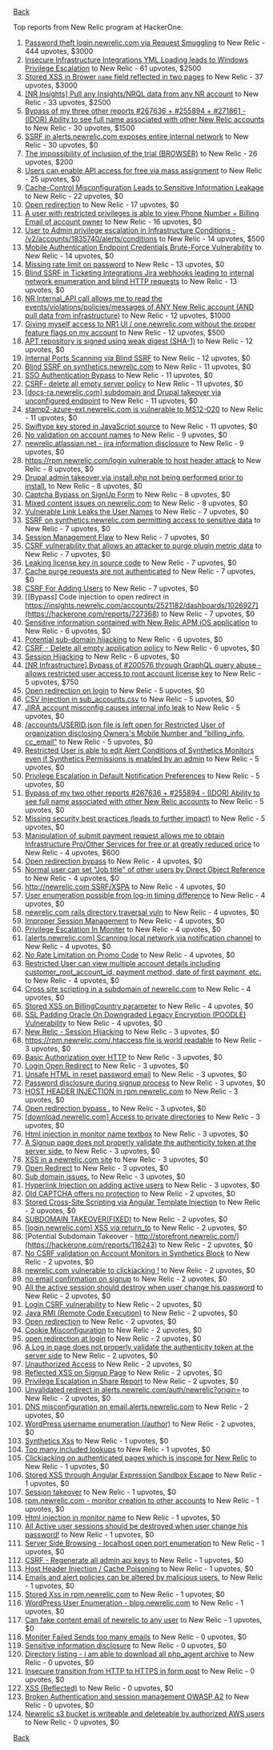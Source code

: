 [Back](../README.md)

Top reports from New Relic program at HackerOne:

1. [Password theft login.newrelic.com via Request Smuggling](https://hackerone.com/reports/498052) to New Relic - 444 upvotes, $3000
2. [Insecure Infrastructure Integrations YML Loading leads to Windows Privilege Escalation](https://hackerone.com/reports/363971) to New Relic - 61 upvotes, $2500
3. [Stored XSS in Brower `name` field reflected in two pages](https://hackerone.com/reports/348076) to New Relic - 37 upvotes, $3000
4. [[NR Insights] Pull any Insights/NRQL data from any NR account](https://hackerone.com/reports/397137) to New Relic - 33 upvotes, $2500
5. [Bypass of my three other reports #267636 + #255894 + #271861 - (IDOR) Ability to see full name associated with other New Relic accounts](https://hackerone.com/reports/320173) to New Relic - 30 upvotes, $1500
6. [SSRF in alerts.newrelic.com exposes entire internal network](https://hackerone.com/reports/198690) to New Relic - 30 upvotes, $0
7. [The impossibility of inclusion of the trial (BROWSER)](https://hackerone.com/reports/460428) to New Relic - 26 upvotes, $200
8. [Users can enable API access for free via mass assignment](https://hackerone.com/reports/267781) to New Relic - 25 upvotes, $0
9. [Cache-Control Misconfiguration Leads to Sensitive Information Leakage](https://hackerone.com/reports/132835) to New Relic - 22 upvotes, $0
10. [Open redirection](https://hackerone.com/reports/207285) to New Relic - 17 upvotes, $0
11. [A user with restricted privileges is able to view Phone Number + Billing Email of account owner](https://hackerone.com/reports/197059) to New Relic - 16 upvotes, $0
12. [User to Admin privilege escalation in Infrastructure Conditions - /v2/accounts/1835740/alerts/conditions](https://hackerone.com/reports/300879) to New Relic - 14 upvotes, $500
13. [Mobile Authentication Endpoint Credentials Brute-Force Vulnerability](https://hackerone.com/reports/127202) to New Relic - 14 upvotes, $0
14. [Missing rate limit on password](https://hackerone.com/reports/138863) to New Relic - 13 upvotes, $0
15. [Blind SSRF in Ticketing Integrations Jira webhooks leading to internal network enumeration and blind HTTP requests](https://hackerone.com/reports/344032) to New Relic - 13 upvotes, $0
16. [NR Internal_API call allows me to read the events/violations/policies/messages of ANY New Relic account (AND pull data from infrastructure)](https://hackerone.com/reports/271393) to New Relic - 12 upvotes, $1000
17. [Giving myself access to NR1 UI / one.newrelic.com without the proper feature flags on my account](https://hackerone.com/reports/520623) to New Relic - 12 upvotes, $500
18. [APT repository is signed using weak digest (SHA-1)](https://hackerone.com/reports/129138) to New Relic - 12 upvotes, $0
19. [Internal Ports Scanning via Blind SSRF](https://hackerone.com/reports/263169) to New Relic - 12 upvotes, $0
20. [Blind SSRF on synthetics.newrelic.com](https://hackerone.com/reports/141304) to New Relic - 11 upvotes, $0
21. [SSO Authentication Bypass](https://hackerone.com/reports/168108) to New Relic - 11 upvotes, $0
22. [CSRF- delete all empty server policy](https://hackerone.com/reports/123095) to New Relic - 11 upvotes, $0
23. [[docs-ra.newrelic.com] subdomain and Drupal takeover via unconfigured endpoint](https://hackerone.com/reports/207381) to New Relic - 11 upvotes, $0
24. [stamp2-azure-ext.newrelic.com is vulnerable to MS12-020](https://hackerone.com/reports/384882) to New Relic - 11 upvotes, $0
25. [Swiftype key stored in JavaScript source](https://hackerone.com/reports/427373) to New Relic - 11 upvotes, $0
26. [No validation on account names](https://hackerone.com/reports/114796) to New Relic - 9 upvotes, $0
27. [newrelic.atlassian.net - jira information disclosure](https://hackerone.com/reports/197726) to New Relic - 9 upvotes, $0
28. [https://rpm.newrelic.com/login vulnerable to host header attack](https://hackerone.com/reports/123078) to New Relic - 8 upvotes, $0
29. [Drupal admin takeover via install.php not being performed prior to install.](https://hackerone.com/reports/329407) to New Relic - 8 upvotes, $0
30. [Captcha Bypass on SignUp Form](https://hackerone.com/reports/277300) to New Relic - 8 upvotes, $0
31. [Mixed content issues on newrelic.com](https://hackerone.com/reports/700091) to New Relic - 8 upvotes, $0
32. [Vulnerable Link Leaks the User Names](https://hackerone.com/reports/123089) to New Relic - 7 upvotes, $0
33. [SSRF on synthetics.newrelic.com permitting access to sensitive data](https://hackerone.com/reports/141682) to New Relic - 7 upvotes, $0
34. [Session Management Flaw](https://hackerone.com/reports/152944) to New Relic - 7 upvotes, $0
35. [CSRF vulnerability that allows an attacker to purge plugin metric data](https://hackerone.com/reports/157270) to New Relic - 7 upvotes, $0
36. [Leaking license key in source code](https://hackerone.com/reports/154855) to New Relic - 7 upvotes, $0
37. [Cache purge requests are not authenticated](https://hackerone.com/reports/154278) to New Relic - 7 upvotes, $0
38. [CSRF For Adding Users](https://hackerone.com/reports/225326) to New Relic - 7 upvotes, $0
39. [[Bypass] Code injection to open redirect in https://insights.newrelic.com/accounts/2521182/dashboards/1026927](https://hackerone.com/reports/727368) to New Relic - 7 upvotes, $0
40. [Sensitive information contained with New Relic APM iOS application](https://hackerone.com/reports/130739) to New Relic - 6 upvotes, $0
41. [Potential sub-domain hijacking](https://hackerone.com/reports/178537) to New Relic - 6 upvotes, $0
42. [CSRF - Delete all empty application policy](https://hackerone.com/reports/123092) to New Relic - 6 upvotes, $0
43. [Session Hijacking](https://hackerone.com/reports/167460) to New Relic - 6 upvotes, $0
44. [[NR Infrastructure] Bypass of #200576 through GraphQL query abuse - allows restricted user access to root account license key](https://hackerone.com/reports/276174) to New Relic - 5 upvotes, $750
45. [Open redirection on login](https://hackerone.com/reports/123172) to New Relic - 5 upvotes, $0
46. [CSV Injection in sub_accounts.csv](https://hackerone.com/reports/127032) to New Relic - 5 upvotes, $0
47. [JIRA account misconfig causes internal info leak](https://hackerone.com/reports/139970) to New Relic - 5 upvotes, $0
48. [/accounts/USERID.json file is left open for Restricted User of organization disclosing Owners's Mobile Number and "billing_info, cc_email"](https://hackerone.com/reports/221250) to New Relic - 5 upvotes, $0
49. [Restricted User is able to edit Alert Conditions of Synthetics Monitors even if Synthetics Permissions is enabled by an admin](https://hackerone.com/reports/197436) to New Relic - 5 upvotes, $0
50. [Privilege Escalation in Default Notification Preferences](https://hackerone.com/reports/210298) to New Relic - 5 upvotes, $0
51. [Bypass of my two other reports #267636 + #255894 - (IDOR) Ability to see full name associated with other New Relic accounts](https://hackerone.com/reports/271861) to New Relic - 5 upvotes, $0
52. [Missing security best practices (leads to further impact)](https://hackerone.com/reports/385420) to New Relic - 5 upvotes, $0
53. [Manipulation of submit payment request allows me to obtain Infrastructure Pro/Other Services for free or at greatly reduced price](https://hackerone.com/reports/219356) to New Relic - 4 upvotes, $600
54. [Open redirection bypass](https://hackerone.com/reports/127741) to New Relic - 4 upvotes, $0
55. [Normal user can set "Job title" of other users by Direct Object Reference](https://hackerone.com/reports/123435) to New Relic - 4 upvotes, $0
56. [http://newrelic.com SSRF/XSPA](https://hackerone.com/reports/146875) to New Relic - 4 upvotes, $0
57. [User enumeration possible from log-in timing difference](https://hackerone.com/reports/127026) to New Relic - 4 upvotes, $0
58. [newrelic.com rails directory traversal vuln](https://hackerone.com/reports/134032) to New Relic - 4 upvotes, $0
59. [Improper Session Management](https://hackerone.com/reports/139178) to New Relic - 4 upvotes, $0
60. [Privilege Escalation In Moniter](https://hackerone.com/reports/139502) to New Relic - 4 upvotes, $0
61. [[alerts.newrelic.com] Scanning local network via notification channel](https://hackerone.com/reports/153634) to New Relic - 4 upvotes, $0
62. [No Rate Limitation on Promo Code](https://hackerone.com/reports/123091) to New Relic - 4 upvotes, $0
63. [Restricted User can view multiple account details including customer_root_account_id, payment method, date of first payment, etc.](https://hackerone.com/reports/198221) to New Relic - 4 upvotes, $0
64. [Cross site scripting in a subdomain of newrelic.com](https://hackerone.com/reports/181528) to New Relic - 4 upvotes, $0
65. [Stored XSS on BillingCountry parameter](https://hackerone.com/reports/182414) to New Relic - 4 upvotes, $0
66. [SSL Padding Oracle On Downgraded Legacy Encryption (POODLE) Vulnerability](https://hackerone.com/reports/216271) to New Relic - 4 upvotes, $0
67. [New Relic - Session Hijacking](https://hackerone.com/reports/137480) to New Relic - 3 upvotes, $0
68. [https://rpm.newrelic.com/.htaccess file is world readable](https://hackerone.com/reports/123074) to New Relic - 3 upvotes, $0
69. [Basic Authorization over HTTP](https://hackerone.com/reports/114870) to New Relic - 3 upvotes, $0
70. [Login Open Redirect](https://hackerone.com/reports/131552) to New Relic - 3 upvotes, $0
71. [Unsafe HTML in reset password email](https://hackerone.com/reports/114807) to New Relic - 3 upvotes, $0
72. [Password disclosure during signup process](https://hackerone.com/reports/127766) to New Relic - 3 upvotes, $0
73. [HOST HEADER INJECTION in rpm.newrelic.com](https://hackerone.com/reports/167809) to New Relic - 3 upvotes, $0
74. [Open redirection bypass .](https://hackerone.com/reports/144525) to New Relic - 3 upvotes, $0
75. [[download.newrelic.com] Access to private directories](https://hackerone.com/reports/115922) to New Relic - 3 upvotes, $0
76. [Html injection in monitor name textbox](https://hackerone.com/reports/146318) to New Relic - 3 upvotes, $0
77. [A Signup page does not properly validate the authenticity token at the server side.](https://hackerone.com/reports/114799) to New Relic - 3 upvotes, $0
78. [XSS in a newrelic.com site](https://hackerone.com/reports/152368) to New Relic - 3 upvotes, $0
79. [Open Redirect](https://hackerone.com/reports/177485) to New Relic - 3 upvotes, $0
80. [Sub domain issues.](https://hackerone.com/reports/183577) to New Relic - 3 upvotes, $0
81. [Hyperlink Injection on adding active users](https://hackerone.com/reports/176494) to New Relic - 3 upvotes, $0
82. [Old CAPTCHA offers no protection](https://hackerone.com/reports/127028) to New Relic - 2 upvotes, $0
83. [Stored Cross-Site Scripting via Angular Template Injection](https://hackerone.com/reports/132658) to New Relic - 2 upvotes, $0
84. [SUBDOMAIN TAKEOVER(FIXED)](https://hackerone.com/reports/115628) to New Relic - 2 upvotes, $0
85. [[login.newrelic.com] XSS via return_to](https://hackerone.com/reports/115860) to New Relic - 2 upvotes, $0
86. [Potential Subdomain Takeover - http://storefront.newrelic.com/](https://hackerone.com/reports/116243) to New Relic - 2 upvotes, $0
87. [No CSRF validation on Account Monitors in Synthetics Block](https://hackerone.com/reports/140275) to New Relic - 2 upvotes, $0
88. [newrelic.com vulnerable to clickjacking !](https://hackerone.com/reports/123126) to New Relic - 2 upvotes, $0
89. [no email confirmation on signup](https://hackerone.com/reports/123127) to New Relic - 2 upvotes, $0
90. [All the active session should destroy when user change his password](https://hackerone.com/reports/123183) to New Relic - 2 upvotes, $0
91. [Login CSRF vulnerability](https://hackerone.com/reports/156992) to New Relic - 2 upvotes, $0
92. [Java RMI (Remote Code Execution)](https://hackerone.com/reports/163547) to New Relic - 2 upvotes, $0
93. [Open redirection](https://hackerone.com/reports/132251) to New Relic - 2 upvotes, $0
94. [Cookie Misconfiguration](https://hackerone.com/reports/163227) to New Relic - 2 upvotes, $0
95. [open redirection at login](https://hackerone.com/reports/116315) to New Relic - 2 upvotes, $0
96. [A Log in page does not properly validate the authenticity token at the server side](https://hackerone.com/reports/114797) to New Relic - 2 upvotes, $0
97. [Unauthorized Access](https://hackerone.com/reports/116179) to New Relic - 2 upvotes, $0
98. [Reflected XSS on Signup Page](https://hackerone.com/reports/119090) to New Relic - 2 upvotes, $0
99. [Privilege Escalation in Share Report](https://hackerone.com/reports/210304) to New Relic - 2 upvotes, $0
100. [Unvalidated redirect in alerts.newrelic.com/auth/newrelic?origin=](https://hackerone.com/reports/207505) to New Relic - 2 upvotes, $0
101. [DNS misconfiguration on email.alerts.newrelic.com](https://hackerone.com/reports/390537) to New Relic - 2 upvotes, $0
102. [WordPress username enumeration (/author)](https://hackerone.com/reports/414427) to New Relic - 2 upvotes, $0
103. [Synthetics Xss](https://hackerone.com/reports/123649) to New Relic - 1 upvotes, $0
104. [Too many included lookups](https://hackerone.com/reports/125400) to New Relic - 1 upvotes, $0
105. [Clickjacking on authenticated pages which is inscope for New Relic](https://hackerone.com/reports/128645) to New Relic - 1 upvotes, $0
106. [Stored XSS through Angular Expression Sandbox Escape](https://hackerone.com/reports/124724) to New Relic - 1 upvotes, $0
107. [Session takeover](https://hackerone.com/reports/140333) to New Relic - 1 upvotes, $0
108. [rpm.newrelic.com - monitor creation to other accounts](https://hackerone.com/reports/127203) to New Relic - 1 upvotes, $0
109. [Html injection in monitor name](https://hackerone.com/reports/114852) to New Relic - 1 upvotes, $0
110. [All Active user sessions should be destroyed when user change his password!](https://hackerone.com/reports/157450) to New Relic - 1 upvotes, $0
111. [Server Side Browsing - localhost open port enumeration](https://hackerone.com/reports/122697) to New Relic - 1 upvotes, $0
112. [CSRF - Regenerate all admin api keys](https://hackerone.com/reports/119148) to New Relic - 1 upvotes, $0
113. [Host Header Injection / Cache Poisoning](https://hackerone.com/reports/123513) to New Relic - 1 upvotes, $0
114. [Emails and alert policies can be altered by malicious users.](https://hackerone.com/reports/123120) to New Relic - 1 upvotes, $0
115. [Stored Xss in rpm.newrelic.com](https://hackerone.com/reports/170241) to New Relic - 1 upvotes, $0
116. [WordPress User Enumeration - blog.newrelic.com](https://hackerone.com/reports/115817) to New Relic - 1 upvotes, $0
117. [Can fake content email of newrelic to any user](https://hackerone.com/reports/694943) to New Relic - 1 upvotes, $0
118. [Moniter Failed Sends too many emails](https://hackerone.com/reports/194952) to New Relic - 0 upvotes, $0
119. [Sensitive information disclosure](https://hackerone.com/reports/207388) to New Relic - 0 upvotes, $0
120. [Directory listing - i am able to download all php_agent archive](https://hackerone.com/reports/207384) to New Relic - 0 upvotes, $0
121. [Insecure transition from HTTP to HTTPS in form post](https://hackerone.com/reports/123915) to New Relic - 0 upvotes, $0
122. [XSS (Reflected)](https://hackerone.com/reports/176477) to New Relic - 0 upvotes, $0
123. [Broken Authentication and session management OWASP A2](https://hackerone.com/reports/205309) to New Relic - 0 upvotes, $0
124. [Newrelic s3 bucket is writeable and deleteable by authorized AWS users](https://hackerone.com/reports/277262) to New Relic - 0 upvotes, $0


[Back](../README.md)